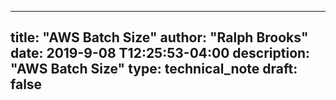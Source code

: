 

---
title: "AWS Batch Size"
author: "Ralph Brooks"
date: 2019-9-08 T12:25:53-04:00
description: "AWS Batch Size"
type: technical_note
draft: false
---

